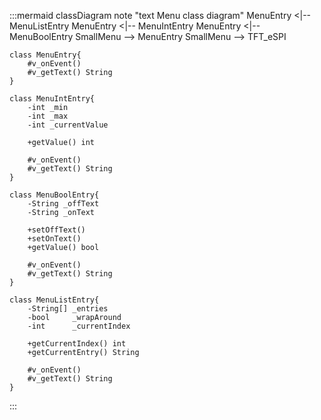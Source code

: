 :::mermaid
classDiagram
    note "text Menu class diagram"
    MenuEntry <|-- MenuListEntry
    MenuEntry <|-- MenuIntEntry
    MenuEntry <|-- MenuBoolEntry
    SmallMenu --> MenuEntry
    SmallMenu --> TFT_eSPI


    class MenuEntry{
        #v_onEvent()
        #v_getText() String
    }

    class MenuIntEntry{
        -int _min
        -int _max
        -int _currentValue

        +getValue() int

        #v_onEvent()
        #v_getText() String
    }

    class MenuBoolEntry{
        -String _offText
        -String _onText

        +setOffText()
        +setOnText()
        +getValue() bool

        #v_onEvent()
        #v_getText() String
    }

    class MenuListEntry{
        -String[] _entries
        -bool     _wrapAround
        -int      _currentIndex

        +getCurrentIndex() int
        +getCurrentEntry() String
        
        #v_onEvent()
        #v_getText() String
    }
:::
